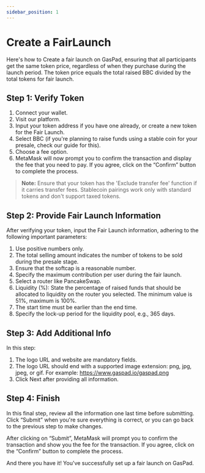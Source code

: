 ```yaml
---
sidebar_position: 1
---
```


# Create a FairLaunch

Here's how to Create a fair launch on GasPad, ensuring that all participants get the same token price, regardless of when they purchase during the launch period. The token price equals the total raised BBC divided by the total tokens for fair launch.

## Step 1: Verify Token

1. Connect your wallet.
2. Visit our platform.
3. Input your token address if you have one already, or create a new token for the Fair Launch.
4. Select BBC (if you're planning to raise funds using a stable coin for your presale, check our guide for this).
5. Choose a fee option.
6. MetaMask will now prompt you to confirm the transaction and display the fee that you need to pay. If you agree, click on the “Confirm” button to complete the process.

> **Note:** Ensure that your token has the 'Exclude transfer fee' function if it carries transfer fees. Stablecoin pairings work only with standard tokens and don't support taxed tokens.

## Step 2: Provide Fair Launch Information

After verifying your token, input the Fair Launch information, adhering to the following important parameters:

1. Use positive numbers only.
2. The total selling amount indicates the number of tokens to be sold during the presale stage.
3. Ensure that the softcap is a reasonable number.
4. Specify the maximum contribution per user during the fair launch.
5. Select a router like PancakeSwap.
6. Liquidity (%): State the percentage of raised funds that should be allocated to liquidity on the router you selected. The minimum value is 51%, maximum is 100%.
7. The start time must be earlier than the end time.
8. Specify the lock-up period for the liquidity pool, e.g., 365 days.

## Step 3: Add Additional Info

In this step:

1. The logo URL and website are mandatory fields.
2. The logo URL should end with a supported image extension: png, jpg, jpeg, or gif.
   For example: https://www.gaspad.io/gaspad.png
3. Click Next after providing all information.

## Step 4: Finish

In this final step, review all the information one last time before submitting. Click “Submit” when you're sure everything is correct, or you can go back to the previous step to make changes.

After clicking on “Submit”, MetaMask will prompt you to confirm the transaction and show you the fee for the transaction. If you agree, click on the “Confirm” button to complete the process.

And there you have it! You've successfully set up a fair launch on GasPad.

